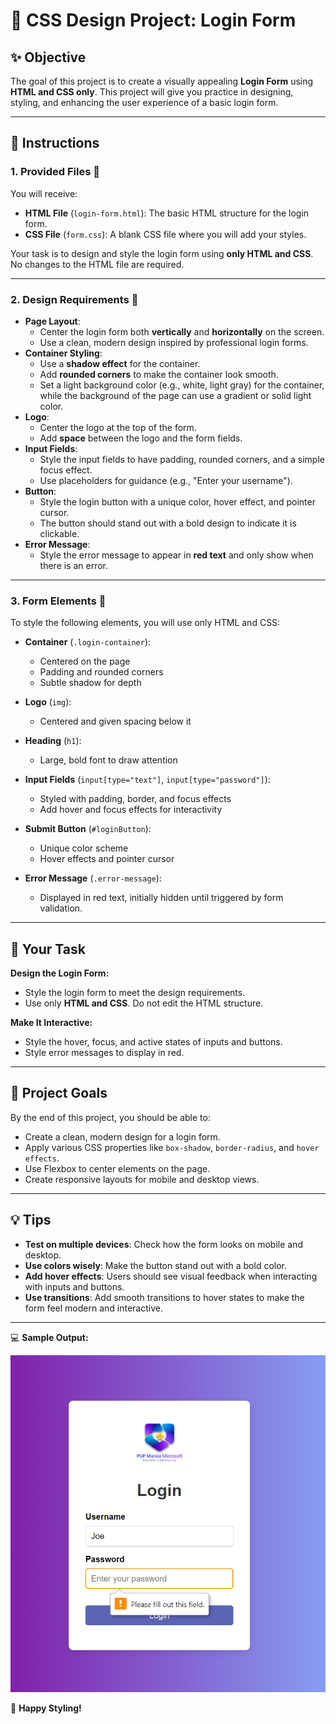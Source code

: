 # 🌈 **CSS Design Project: Login Form**

## ✨ **Objective**
The goal of this project is to create a visually appealing **Login Form** using **HTML and CSS only**. This project will give you practice in designing, styling, and enhancing the user experience of a basic login form.

---

## 🔧 **Instructions**

### 1. **Provided Files 🔂**
You will receive:
- **HTML File** (`login-form.html`): The basic HTML structure for the login form.
- **CSS File** (`form.css`): A blank CSS file where you will add your styles.

Your task is to design and style the login form using **only HTML and CSS**. No changes to the HTML file are required.

---

### 2. **Design Requirements 🎨**
- **Page Layout**:
  - Center the login form both **vertically** and **horizontally** on the screen.
  - Use a clean, modern design inspired by professional login forms.
- **Container Styling**:
  - Use a **shadow effect** for the container.
  - Add **rounded corners** to make the container look smooth.
  - Set a light background color (e.g., white, light gray) for the container, while the background of the page can use a gradient or solid light color.
- **Logo**:
  - Center the logo at the top of the form.
  - Add **space** between the logo and the form fields.
- **Input Fields**:
  - Style the input fields to have padding, rounded corners, and a simple focus effect.
  - Use placeholders for guidance (e.g., "Enter your username").
- **Button**:
  - Style the login button with a unique color, hover effect, and pointer cursor.
  - The button should stand out with a bold design to indicate it is clickable.
- **Error Message**:
  - Style the error message to appear in **red text** and only show when there is an error.

---

### 3. **Form Elements 🔲**
To style the following elements, you will use only HTML and CSS:

- **Container** (`.login-container`):
  - Centered on the page
  - Padding and rounded corners
  - Subtle shadow for depth

- **Logo** (`img`):
  - Centered and given spacing below it

- **Heading** (`h1`):
  - Large, bold font to draw attention

- **Input Fields** (`input[type="text"]`, `input[type="password"]`):
  - Styled with padding, border, and focus effects
  - Add hover and focus effects for interactivity

- **Submit Button** (`#loginButton`):
  - Unique color scheme
  - Hover effects and pointer cursor

- **Error Message** (`.error-message`):
  - Displayed in red text, initially hidden until triggered by form validation.

---

## 💼 **Your Task**

**Design the Login Form:**
- Style the login form to meet the design requirements.
- Use only **HTML and CSS**. Do not edit the HTML structure.

**Make It Interactive:**
- Style the hover, focus, and active states of inputs and buttons.
- Style error messages to display in red.

---

## 🌟 **Project Goals**
By the end of this project, you should be able to:
- Create a clean, modern design for a login form.
- Apply various CSS properties like `box-shadow`, `border-radius`, and `hover effects`.
- Use Flexbox to center elements on the page.
- Create responsive layouts for mobile and desktop views.

---

## 💡 **Tips**
- **Test on multiple devices**: Check how the form looks on mobile and desktop.
- **Use colors wisely**: Make the button stand out with a bold color.
- **Add hover effects**: Users should see visual feedback when interacting with inputs and buttons.
- **Use transitions**: Add smooth transitions to hover states to make the form feel modern and interactive.

---

💻 **Sample Output:** 

  ![HTML Banner](/Assets/CSS1.png)

🚀 **Happy Styling!**

